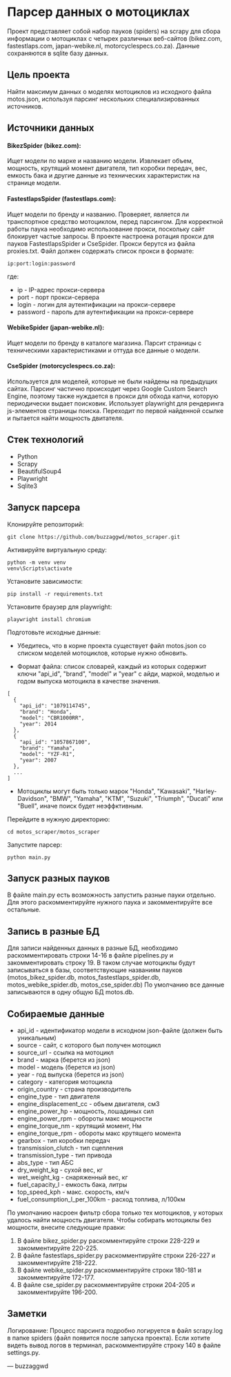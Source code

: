 # Парсер данных о мотоциклах
Проект представляет собой набор пауков (spiders) на scrapy для сбора информации о мотоциклах с четырех различных веб-сайтов (bikez.com, fastestlaps.com, japan-webike.nl, motorcyclespecs.co.za). Данные сохраняются в sqlite базу данных.

## Цель проекта
Найти максимум данных о моделях мотоциклов из исходного файла motos.json, используя парсинг нескольких специализированных источников.

## Источники данных
#### BikezSpider (bikez.com):
Ищет модели по марке и названию модели.
Извлекает объем, мощность, крутящий момент двигателя, тип коробки передач, вес, емкость бака и другие данные из технических характеристик на странице модели.

#### FastestlapsSpider (fastestlaps.com):
Ищет модели по бренду и названию.
Проверяет, является ли транспортное средство мотоциклом, перед парсингом. 
Для корректной работы паука необходимо использование прокси, поскольку сайт блокирует частые запросы. 
В проекте настроена ротация прокси для пауков FastestlapsSpider и CseSpider.
Прокси берутся из файла proxies.txt.
Файл должен содержать список прокси в формате:
```
ip:port:login:password
```
где:
- ip - IP-адрес прокси-сервера
- port - порт прокси-сервера
- login - логин для аутентификации на прокси-сервере
- password - пароль для аутентификации на прокси-сервере

#### WebikeSpider (japan-webike.nl):
Ищет модели по бренду в каталоге магазина.
Парсит страницы с техническими характеристиками и оттуда все данные о модели.

#### CseSpider (motorcyclespecs.co.za):
Используется для моделей, которые не были найдены на предыдущих сайтах.
Парсинг частично происходит через Google Custom Search Engine, 
поэтому также нуждается в прокси для обхода капчи, которую периодически выдает поисковик.
Использует playwright для рендеринга js-элементов страницы поиска.
Переходит по первой найденной ссылке и пытается найти мощность двитателя.

## Стек технологий
- Python
- Scrapy
- BeautifulSoup4
- Playwright
- Sqlite3

## Запуск парсера

Клонируйте репозиторий:

```
git clone https://github.com/buzzaggwd/motos_scraper.git
```

Активируйте виртуальную среду:
```
python -m venv venv
venv\Scripts\activate
```

Установите зависимости:
```
pip install -r requirements.txt
```

Установите браузер для playwright:
```
playwright install chromium
```

Подготовьте исходные данные:

- Убедитесь, что в корне проекта существует файл motos.json со списком моделей мотоциклов, которые нужно обновить.

- Формат файла: список словарей, каждый из которых содержит ключи "api_id", "brand", "model" и "year" с айди, маркой, моделью и годом выпуска мотоцикла в качестве значения. 

```
[
  {
    "api_id": "1079114745",
    "brand": "Honda",
    "model": "CBR1000RR",
    "year": 2014
  },
  {
    "api_id": "1057867100",
    "brand": "Yamaha",
    "model": "YZF-R1",
    "year": 2007
  },
  ...
]
```
- Мотоциклы могут быть только марок "Honda", "Kawasaki", "Harley-Davidson", "BMW", "Yamaha", "KTM", "Suzuki", "Triumph", "Ducati" или "Buell", иначе поиск будет неэффктивным.

Перейдите в нужную директорию:

```
cd motos_scraper/motos_scraper
```

Запустите парсер:
```
python main.py
```

## Запуск разных пауков
В файле main.py есть возможность запустить разные пауки отдельно.
Для этого раскомментируйте нужного паука и закомментируйте все остальные.

## Запись в разные БД
Для записи найденных данных в разные БД, необходимо раскомментировать строки 14-16 в файле pipelines.py и закомментировать строку 19.
В таком случае мотоциклы будут записываться в базы, соответствующие названиям пауков (motos_bikez_spider.db, motos_fastestlaps_spider.db, motos_webike_spider.db, motos_cse_spider.db)
По умолчанию все данные записываются в одну общую БД motos.db.

## Собираемые данные
- api_id - идентификатор модели в исходном json-файле (должен быть уникальным)
- source - сайт, с которого был получен мотоцикл
- source_url - ссылка на мотоцикл
- brand - марка (берется из json)
- model - модель (берется из json)
- year - год выпуска (берется из json)
- category - категория мотоцикла
- origin_country - страна производитель
- engine_type - тип двигателя
- engine_displacement_cc - объем двигателя, см3
- engine_power_hp - мощность, лошадиных сил
- engine_power_rpm - обороты макс мощности
- engine_torque_nm - крутящий момент, Нм
- engine_torque_rpm - обороты макс крутящего момента
- gearbox - тип коробки передач
- transmission_clutch - тип сцепления
- transmission_type - тип привода
- abs_type - тип АБС
- dry_weight_kg - сухой вес, кг
- wet_weight_kg - снаряженный вес, кг
- fuel_capacity_l - емкость бака, литры
- top_speed_kph - макс. скорость, км/ч
- fuel_consumption_l_per_100km - расход топлива, л/100км

По умолчанию насроен фильтр сбора только тех мотоциклов, у которых удалось найти мощность двигателя. 
Чтобы собирать мотоциклы без мощности, внесите следующие правки: 
1. В файле bikez_spider.py раскомментируйте строки 228-229 и закомментируйте 220-225.
2. В файле fastestlaps_spider.py раскомментируйте строки 226-227 и закомментируйте 218-222.
3. В файле webike_spider.py раскомментируйте строки 180-181 и закомментируйте 172-177.
4. В файле cse_spider.py раскомментируйте строки 204-205 и закомментируйте 196-200.

## Заметки
Логирование: Процесс парсинга подробно логируется в файл scrapy.log в папке spiders (файл появится после запуска проекта). 
Если хотите видеть вывод логов в терминал, раскомментируйте строку 140 в файле settings.py.



— buzzaggwd
